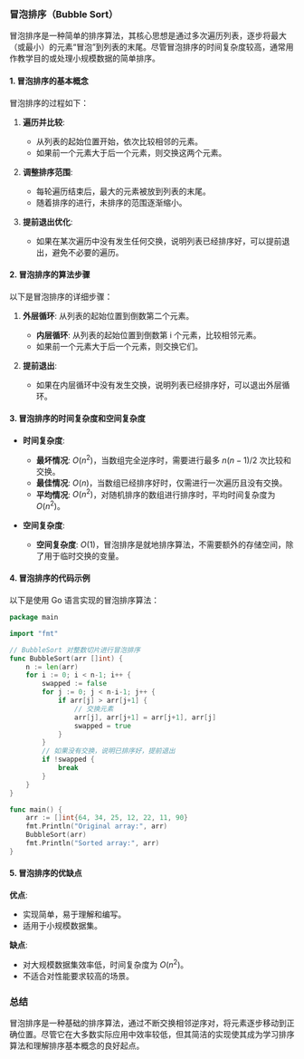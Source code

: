 ### 冒泡排序（Bubble Sort）

冒泡排序是一种简单的排序算法，其核心思想是通过多次遍历列表，逐步将最大（或最小）的元素“冒泡”到列表的末尾。尽管冒泡排序的时间复杂度较高，通常用作教学目的或处理小规模数据的简单排序。

#### 1. 冒泡排序的基本概念

冒泡排序的过程如下：

1. **遍历并比较**:
   - 从列表的起始位置开始，依次比较相邻的元素。
   - 如果前一个元素大于后一个元素，则交换这两个元素。

2. **调整排序范围**:
   - 每轮遍历结束后，最大的元素被放到列表的末尾。
   - 随着排序的进行，未排序的范围逐渐缩小。

3. **提前退出优化**:
   - 如果在某次遍历中没有发生任何交换，说明列表已经排序好，可以提前退出，避免不必要的遍历。

#### 2. 冒泡排序的算法步骤

以下是冒泡排序的详细步骤：

1. **外层循环**: 从列表的起始位置到倒数第二个元素。
   - **内层循环**: 从列表的起始位置到倒数第 i 个元素，比较相邻元素。
   - 如果前一个元素大于后一个元素，则交换它们。

2. **提前退出**:
   - 如果在内层循环中没有发生交换，说明列表已经排序好，可以退出外层循环。

#### 3. 冒泡排序的时间复杂度和空间复杂度

- **时间复杂度**:
  - **最坏情况**: $O(n^2)$，当数组完全逆序时，需要进行最多 $n(n-1)/2$ 次比较和交换。
  - **最佳情况**: $O(n)$，当数组已经排序好时，仅需进行一次遍历且没有交换。
  - **平均情况**: $O(n^2)$，对随机排序的数组进行排序时，平均时间复杂度为 $O(n^2)$。

- **空间复杂度**:
  - **空间复杂度**: $O(1)$，冒泡排序是就地排序算法，不需要额外的存储空间，除了用于临时交换的变量。

#### 4. 冒泡排序的代码示例

以下是使用 Go 语言实现的冒泡排序算法：

```go
package main

import "fmt"

// BubbleSort 对整数切片进行冒泡排序
func BubbleSort(arr []int) {
    n := len(arr)
    for i := 0; i < n-1; i++ {
        swapped := false
        for j := 0; j < n-i-1; j++ {
            if arr[j] > arr[j+1] {
                // 交换元素
                arr[j], arr[j+1] = arr[j+1], arr[j]
                swapped = true
            }
        }
        // 如果没有交换，说明已排序好，提前退出
        if !swapped {
            break
        }
    }
}

func main() {
    arr := []int{64, 34, 25, 12, 22, 11, 90}
    fmt.Println("Original array:", arr)
    BubbleSort(arr)
    fmt.Println("Sorted array:", arr)
}
```

#### 5. 冒泡排序的优缺点

**优点**:
- 实现简单，易于理解和编写。
- 适用于小规模数据集。

**缺点**:
- 对大规模数据集效率低，时间复杂度为 $O(n^2)$。
- 不适合对性能要求较高的场景。

### 总结

冒泡排序是一种基础的排序算法，通过不断交换相邻逆序对，将元素逐步移动到正确位置。尽管它在大多数实际应用中效率较低，但其简洁的实现使其成为学习排序算法和理解排序基本概念的良好起点。